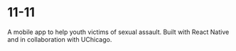 # 11-11

A mobile app to help youth victims of sexual assault. Built with React Native and in collaboration with UChicago.
